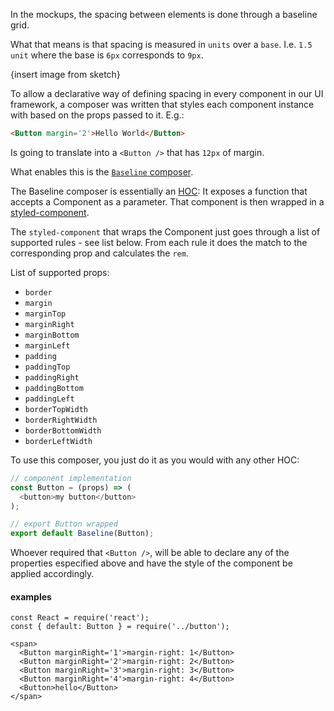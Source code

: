 In the mockups, the spacing between elements is done through a baseline grid.

What that means is that spacing is measured in `units` over a `base`. I.e. `1.5 unit` where the base is `6px` corresponds to `9px`.

{insert image from sketch}

To allow a declarative way of defining spacing in every component in our UI
framework, a composer was written that styles each component instance with based
on the props passed to it. E.g.:

```html
<Button margin='2'>Hello World</Button>
```

Is going to translate into a `<Button />` that has `12px` of margin.

What enables this is the
[`Baseline` composer](https://github.com/yldio/joyent-portal/blob/a5774063ed8caf2569aff2905af2d7dca7a01a52/ui/src/shared/composers/index.js#L51).

The Baseline composer is essentially an
[HOC](https://medium.com/@dan_abramov/mixins-are-dead-long-live-higher-order-components-94a0d2f9e750):
It exposes a function that accepts a Component as a parameter. That component is
then wrapped in a
[styled-component](https://github.com/styled-components/styled-components#overriding-component-styles).

The `styled-component` that wraps the Component just goes through a list of
supported rules - see list below. From each rule it does the match to the
corresponding prop and calculates the `rem`.

List of supported props:

* `border`
* `margin`
* `marginTop`
* `marginRight`
* `marginBottom`
* `marginLeft`
* `padding`
* `paddingTop`
* `paddingRight`
* `paddingBottom`
* `paddingLeft`
* `borderTopWidth`
* `borderRightWidth`
* `borderBottomWidth`
* `borderLeftWidth`

To use this composer, you just do it as you would with any other HOC:

```js static
// component implementation
const Button = (props) => (
  <button>my button</button>
);

// export Button wrapped
export default Baseline(Button);
```

Whoever required that `<Button />`, will be able to declare any of the
properties especified above and have the style of the component be applied
accordingly.

#### examples

```
const React = require('react');
const { default: Button } = require('../button');

<span>
  <Button marginRight='1'>margin-right: 1</Button>
  <Button marginRight='2'>margin-right: 2</Button>
  <Button marginRight='3'>margin-right: 3</Button>
  <Button marginRight='4'>margin-right: 4</Button>
  <Button>hello</Button>
</span>
```
